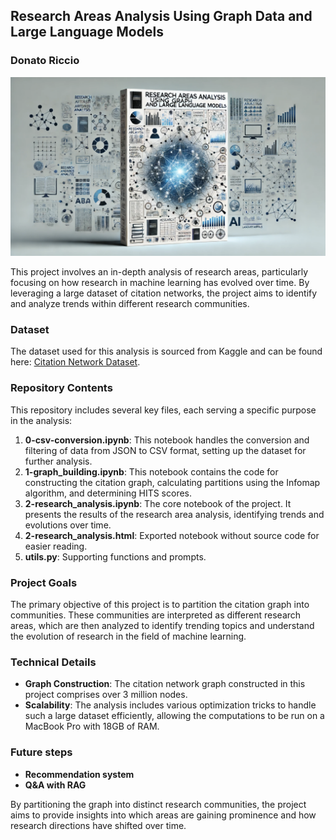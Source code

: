 
## Research Areas Analysis Using Graph Data and Large Language Models
### Donato Riccio

![](image-1.png)


This project involves an in-depth analysis of research areas, particularly focusing on how research in machine learning has evolved over time. By leveraging a large dataset of citation networks, the project aims to identify and analyze trends within different research communities.

### Dataset
The dataset used for this analysis is sourced from Kaggle and can be found here: [Citation Network Dataset](https://www.kaggle.com/datasets/mathurinache/citation-network-dataset).

### Repository Contents
This repository includes several key files, each serving a specific purpose in the analysis:

1. **0-csv-conversion.ipynb**: This notebook handles the conversion and filtering of data from JSON to CSV format, setting up the dataset for further analysis.
2. **1-graph_building.ipynb**: This notebook contains the code for constructing the citation graph, calculating partitions using the Infomap algorithm, and determining HITS scores.
3. **2-research_analysis.ipynb**: The core notebook of the project. It presents the results of the research area analysis, identifying trends and evolutions over time.
4. **2-research_analysis.html**: Exported notebook without source code for easier reading.
5. **utils.py**: Supporting functions and prompts.

### Project Goals
The primary objective of this project is to partition the citation graph into communities. These communities are interpreted as different research areas, which are then analyzed to identify trending topics and understand the evolution of research in the field of machine learning.

### Technical Details
- **Graph Construction**: The citation network graph constructed in this project comprises over 3 million nodes.
- **Scalability**: The analysis includes various optimization tricks to handle such a large dataset efficiently, allowing the computations to be run on a MacBook Pro with 18GB of RAM.

### Future steps
- **Recommendation system**  
- **Q&A with RAG**

By partitioning the graph into distinct research communities, the project aims to provide insights into which areas are gaining prominence and how research directions have shifted over time.

